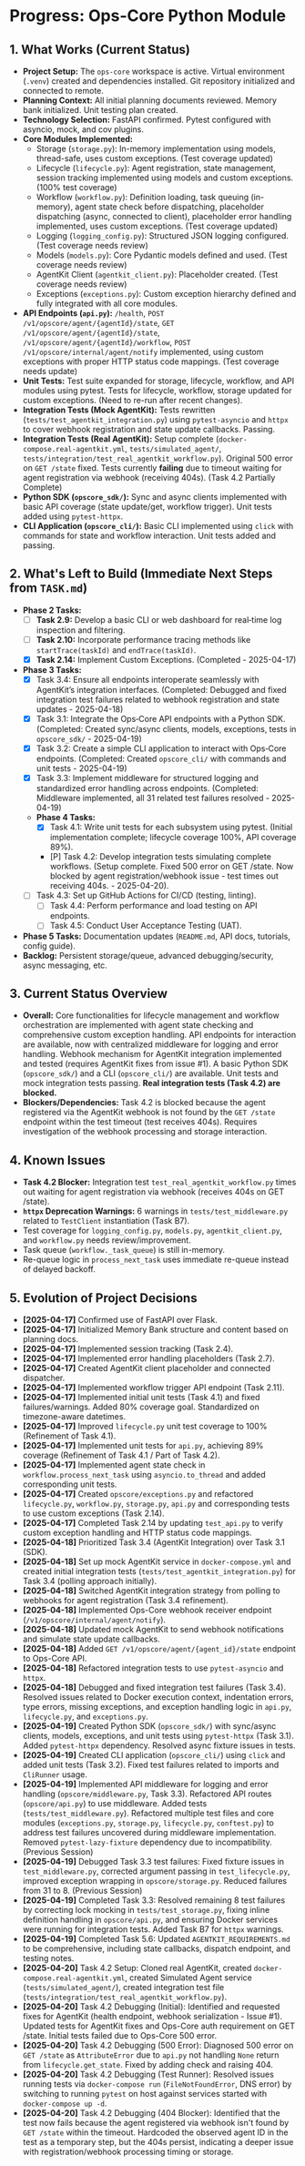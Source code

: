 # Progress: Ops-Core Python Module

## 1. What Works (Current Status)
- **Project Setup:** The `ops-core` workspace is active. Virtual environment (`.venv`) created and dependencies installed. Git repository initialized and connected to remote.
- **Planning Context:** All initial planning documents reviewed. Memory bank initialized. Unit testing plan created.
- **Technology Selection:** FastAPI confirmed. Pytest configured with asyncio, mock, and cov plugins.
- **Core Modules Implemented:**
    - Storage (`storage.py`): In-memory implementation using models, thread-safe, uses custom exceptions. (Test coverage updated)
    - Lifecycle (`lifecycle.py`): Agent registration, state management, session tracking implemented using models and custom exceptions. (100% test coverage)
    - Workflow (`workflow.py`): Definition loading, task queuing (in-memory), agent state check before dispatching, placeholder dispatching (async, connected to client), placeholder error handling implemented, uses custom exceptions. (Test coverage updated)
    - Logging (`logging_config.py`): Structured JSON logging configured. (Test coverage needs review)
    - Models (`models.py`): Core Pydantic models defined and used. (Test coverage needs review)
    - AgentKit Client (`agentkit_client.py`): Placeholder created. (Test coverage needs review)
    - Exceptions (`exceptions.py`): Custom exception hierarchy defined and fully integrated with all core modules.
- **API Endpoints (`api.py`):** `/health`, `POST /v1/opscore/agent/{agentId}/state`, `GET /v1/opscore/agent/{agentId}/state`, `/v1/opscore/agent/{agentId}/workflow`, `POST /v1/opscore/internal/agent/notify` implemented, using custom exceptions with proper HTTP status code mappings. (Test coverage needs update)
- **Unit Tests:** Test suite expanded for storage, lifecycle, workflow, and API modules using pytest. Tests for lifecycle, workflow, storage updated for custom exceptions. (Need to re-run after recent changes).
- **Integration Tests (Mock AgentKit):** Tests rewritten (`tests/test_agentkit_integration.py`) using `pytest-asyncio` and `httpx` to cover webhook registration and state update callbacks. Passing.
- **Integration Tests (Real AgentKit):** Setup complete (`docker-compose.real-agentkit.yml`, `tests/simulated_agent/`, `tests/integration/test_real_agentkit_workflow.py`). Original 500 error on `GET /state` fixed. Tests currently **failing** due to timeout waiting for agent registration via webhook (receiving 404s). (Task 4.2 Partially Complete)
- **Python SDK (`opscore_sdk/`):** Sync and async clients implemented with basic API coverage (state update/get, workflow trigger). Unit tests added using `pytest-httpx`.
- **CLI Application (`opscore_cli/`):** Basic CLI implemented using `click` with commands for state and workflow interaction. Unit tests added and passing.

## 2. What's Left to Build (Immediate Next Steps from `TASK.md`)
- **Phase 2 Tasks:**
    - [ ] **Task 2.9:** Develop a basic CLI or web dashboard for real‑time log inspection and filtering.
    - [ ] **Task 2.10:** Incorporate performance tracing methods like `startTrace(taskId)` and `endTrace(taskId)`.
    - [X] **Task 2.14:** Implement Custom Exceptions. (Completed - 2025-04-17)
- **Phase 3 Tasks:**
   - [X] Task 3.4: Ensure all endpoints interoperate seamlessly with AgentKit’s integration interfaces. (Completed: Debugged and fixed integration test failures related to webhook registration and state updates - 2025-04-18)
   - [X] Task 3.1: Integrate the Ops‑Core API endpoints with a Python SDK. (Completed: Created sync/async clients, models, exceptions, tests in `opscore_sdk/` - 2025-04-19)
   - [X] Task 3.2: Create a simple CLI application to interact with Ops‑Core endpoints. (Completed: Created `opscore_cli/` with commands and unit tests - 2025-04-19)
    - [X] Task 3.3: Implement middleware for structured logging and standardized error handling across endpoints. (Completed: Middleware implemented, all 31 related test failures resolved - 2025-04-19)
    - **Phase 4 Tasks:**
        - [X] Task 4.1: Write unit tests for each subsystem using pytest. (Initial implementation complete; lifecycle coverage 100%, API coverage 89%).
        - [P] Task 4.2: Develop integration tests simulating complete workflows. (Setup complete. Fixed 500 error on GET /state. Now blocked by agent registration/webhook issue - test times out receiving 404s. - 2025-04-20).
  - [ ] Task 4.3: Set up GitHub Actions for CI/CD (testing, linting).
    - [ ] Task 4.4: Perform performance and load testing on API endpoints.
    - [ ] Task 4.5: Conduct User Acceptance Testing (UAT).
- **Phase 5 Tasks:** Documentation updates (`README.md`, API docs, tutorials, config guide).
- **Backlog:** Persistent storage/queue, advanced debugging/security, async messaging, etc.

## 3. Current Status Overview
- **Overall:** Core functionalities for lifecycle management and workflow orchestration are implemented with agent state checking and comprehensive custom exception handling. API endpoints for interaction are available, now with centralized middleware for logging and error handling. Webhook mechanism for AgentKit integration implemented and tested (requires AgentKit fixes from issue #1). A basic Python SDK (`opscore_sdk/`) and a CLI (`opscore_cli/`) are available. Unit tests and mock integration tests passing. **Real integration tests (Task 4.2) are blocked.**
- **Blockers/Dependencies:** Task 4.2 is blocked because the agent registered via the AgentKit webhook is not found by the `GET /state` endpoint within the test timeout (test receives 404s). Requires investigation of the webhook processing and storage interaction.

## 4. Known Issues
- **Task 4.2 Blocker:** Integration test `test_real_agentkit_workflow.py` times out waiting for agent registration via webhook (receives 404s on GET /state).
- **`httpx` Deprecation Warnings:** 6 warnings in `tests/test_middleware.py` related to `TestClient` instantiation (Task B7).
- Test coverage for `logging_config.py`, `models.py`, `agentkit_client.py`, and `workflow.py` needs review/improvement.
- Task queue (`workflow._task_queue`) is still in-memory.
- Re-queue logic in `process_next_task` uses immediate re-queue instead of delayed backoff.

## 5. Evolution of Project Decisions
- **[2025-04-17]** Confirmed use of FastAPI over Flask.
- **[2025-04-17]** Initialized Memory Bank structure and content based on planning docs.
- **[2025-04-17]** Implemented session tracking (Task 2.4).
- **[2025-04-17]** Implemented error handling placeholders (Task 2.7).
- **[2025-04-17]** Created AgentKit client placeholder and connected dispatcher.
- **[2025-04-17]** Implemented workflow trigger API endpoint (Task 2.11).
- **[2025-04-17]** Implemented initial unit tests (Task 4.1) and fixed failures/warnings. Added 80% coverage goal. Standardized on timezone-aware datetimes.
- **[2025-04-17]** Improved `lifecycle.py` unit test coverage to 100% (Refinement of Task 4.1).
- **[2025-04-17]** Implemented unit tests for `api.py`, achieving 89% coverage (Refinement of Task 4.1 / Part of Task 4.2).
- **[2025-04-17]** Implemented agent state check in `workflow.process_next_task` using `asyncio.to_thread` and added corresponding unit tests.
- **[2025-04-17]** Created `opscore/exceptions.py` and refactored `lifecycle.py`, `workflow.py`, `storage.py`, `api.py` and corresponding tests to use custom exceptions (Task 2.14).
- **[2025-04-17]** Completed Task 2.14 by updating `test_api.py` to verify custom exception handling and HTTP status code mappings.
- **[2025-04-18]** Prioritized Task 3.4 (AgentKit Integration) over Task 3.1 (SDK).
- **[2025-04-18]** Set up mock AgentKit service in `docker-compose.yml` and created initial integration tests (`tests/test_agentkit_integration.py`) for Task 3.4 (polling approach initially).
- **[2025-04-18]** Switched AgentKit integration strategy from polling to webhooks for agent registration (Task 3.4 refinement).
- **[2025-04-18]** Implemented Ops-Core webhook receiver endpoint (`/v1/opscore/internal/agent/notify`).
- **[2025-04-18]** Updated mock AgentKit to send webhook notifications and simulate state update callbacks.
- **[2025-04-18]** Added `GET /v1/opscore/agent/{agent_id}/state` endpoint to Ops-Core API.
- **[2025-04-18]** Refactored integration tests to use `pytest-asyncio` and `httpx`.
- **[2025-04-18]** Debugged and fixed integration test failures (Task 3.4). Resolved issues related to Docker execution context, indentation errors, type errors, missing exceptions, and exception handling logic in `api.py`, `lifecycle.py`, and `exceptions.py`.
- **[2025-04-19]** Created Python SDK (`opscore_sdk/`) with sync/async clients, models, exceptions, and unit tests using `pytest-httpx` (Task 3.1). Added `pytest-httpx` dependency. Resolved async fixture issues in tests.
- **[2025-04-19]** Created CLI application (`opscore_cli/`) using `click` and added unit tests (Task 3.2). Fixed test failures related to imports and `CliRunner` usage.
- **[2025-04-19]** Implemented API middleware for logging and error handling (`opscore/middleware.py`, Task 3.3). Refactored API routes (`opscore/api.py`) to use middleware. Added tests (`tests/test_middleware.py`). Refactored multiple test files and core modules (`exceptions.py`, `storage.py`, `lifecycle.py`, `conftest.py`) to address test failures uncovered during middleware implementation. Removed `pytest-lazy-fixture` dependency due to incompatibility. (Previous Session)
- **[2025-04-19]** Debugged Task 3.3 test failures: Fixed fixture issues in `test_middleware.py`, corrected argument passing in `test_lifecycle.py`, improved exception wrapping in `opscore/storage.py`. Reduced failures from 31 to 8. (Previous Session)
- **[2025-04-19]** Completed Task 3.3: Resolved remaining 8 test failures by correcting lock mocking in `tests/test_storage.py`, fixing inline definition handling in `opscore/api.py`, and ensuring Docker services were running for integration tests. Added Task B7 for `httpx` warnings.
- **[2025-04-19]** Completed Task 5.6: Updated `AGENTKIT_REQUIREMENTS.md` to be comprehensive, including state callbacks, dispatch endpoint, and testing notes.
- **[2025-04-20]** Task 4.2 Setup: Cloned real AgentKit, created `docker-compose.real-agentkit.yml`, created Simulated Agent service (`tests/simulated_agent/`), created integration test file (`tests/integration/test_real_agentkit_workflow.py`).
- **[2025-04-20]** Task 4.2 Debugging (Initial): Identified and requested fixes for AgentKit (health endpoint, webhook serialization - Issue #1). Updated tests for AgentKit fixes and Ops-Core auth requirement on GET /state. Initial tests failed due to Ops-Core 500 error.
- **[2025-04-20]** Task 4.2 Debugging (500 Error): Diagnosed 500 error on `GET /state` as `AttributeError` due to `api.py` not handling `None` return from `lifecycle.get_state`. Fixed by adding check and raising 404.
- **[2025-04-20]** Task 4.2 Debugging (Test Runner): Resolved issues running tests via `docker-compose run` (`FileNotFoundError`, DNS error) by switching to running `pytest` on host against services started with `docker-compose up -d`.
- **[2025-04-20]** Task 4.2 Debugging (404 Blocker): Identified that the test now fails because the agent registered via webhook isn't found by `GET /state` within the timeout. Hardcoded the observed agent ID in the test as a temporary step, but the 404s persist, indicating a deeper issue with registration/webhook processing timing or storage.